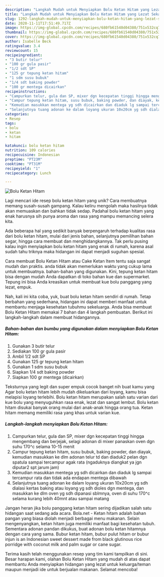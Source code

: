 ```yaml
---
description: "Langkah Mudah untuk Menyiapkan Bolu Ketan Hitam yang Lezat Sekali"
title: "Langkah Mudah untuk Menyiapkan Bolu Ketan Hitam yang Lezat Sekali"
slug: 1292-langkah-mudah-untuk-menyiapkan-bolu-ketan-hitam-yang-lezat-sekali
date: 2020-11-11T17:51:49.717Z
image: https://img-global.cpcdn.com/recipes/680fb61540d04380/751x532cq70/bolu-ketan-hitam-foto-resep-utama.jpg
thumbnail: https://img-global.cpcdn.com/recipes/680fb61540d04380/751x532cq70/bolu-ketan-hitam-foto-resep-utama.jpg
cover: https://img-global.cpcdn.com/recipes/680fb61540d04380/751x532cq70/bolu-ketan-hitam-foto-resep-utama.jpg
author: Isabelle Beck
ratingvalue: 3.4
reviewcount: 15
recipeingredient:
- "3 butir telur"
- "100 gr gula pasir"
- "1/2 sdt SP"
- "125 gr tepung ketan hitam"
- "1 sdm susu bubuk"
- "1/4 sdt baking powder"
- "100 gr mentega dicairkan"
recipeinstructions:
- "Campurkan telur, gula dan SP, mixer dgn kecepatan tinggi hingga mengembang dan berjejak, selagi adonan di mixer panaskan oven dgn suhu 170^c selama 10-15 menit"
- "Campur tepung ketan hitam, susu bubuk, baking powder, dan diayak, kemudian masukkan ke dlm adonan telur td dan diaduk2 pelan dgn spatula sampai tercampur agak rata (ngaduknya diangkat ya jgn diputar2 spt jarum jam)"
- "Kemudian masukkan mentega yg sdh dicairkan dan diaduk lg sampai tercampur rata dan tidak ada endapan mentega dibawah"
- "Selanjutnya tuang adonan ke dalam loyang ukuran 10x20cm yg sdh dialasi kertas baking atau loyang yg sdh dioles dgn mentega, dan masukkan ke dlm oven yg sdh dipanasi sblmnya, oven di suhu 170^c selama kurang lebih 40mnt atau sampai matang"
categories:
- Resep
tags:
- bolu
- ketan
- hitam

katakunci: bolu ketan hitam 
nutrition: 109 calories
recipecuisine: Indonesian
preptime: "PT23M"
cooktime: "PT31M"
recipeyield: "1"
recipecategory: Lunch

---
```



![Bolu Ketan Hitam](https://img-global.cpcdn.com/recipes/680fb61540d04380/751x532cq70/bolu-ketan-hitam-foto-resep-utama.jpg)

Lagi mencari ide resep bolu ketan hitam yang unik? Cara membuatnya memang susah-susah gampang. Kalau keliru mengolah maka hasilnya tidak akan memuaskan dan bahkan tidak sedap. Padahal bolu ketan hitam yang enak harusnya sih punya aroma dan rasa yang mampu memancing selera kita.

Ada beberapa hal yang sedikit banyak berpengaruh terhadap kualitas rasa dari bolu ketan hitam, mulai dari jenis bahan, selanjutnya pemilihan bahan segar, hingga cara membuat dan menghidangkannya. Tak perlu pusing kalau ingin menyiapkan bolu ketan hitam yang enak di rumah, karena asal sudah tahu triknya maka hidangan ini dapat menjadi suguhan spesial.

Cara membuat Bolu Ketan Hitam atau Cake Ketan Item tentu saja sangat mudah dan praktis. anda tidak akan memerlukan waktu yang cukup lama untuk membuatnya. bahan-bahan yang digunakan. Kini, tepung ketan hitam bisa dengan mudah Anda dapatkan di toko bahan kue dan supermarket. Tepung ini bisa Anda kreasikan untuk membuat kue bolu panggang yang lezat, empuk.


Nah, kali ini kita coba, yuk, buat bolu ketan hitam sendiri di rumah. Tetap berbahan yang sederhana, hidangan ini dapat memberi manfaat untuk membantu menjaga kesehatan tubuhmu sekeluarga. Anda bisa membuat Bolu Ketan Hitam memakai 7 bahan dan 4 langkah pembuatan. Berikut ini langkah-langkah dalam membuat hidangannya.

<!--inarticleads1-->

##### Bahan-bahan dan bumbu yang digunakan dalam menyiapkan Bolu Ketan Hitam:

1. Gunakan 3 butir telur
1. Sediakan 100 gr gula pasir
1. Ambil 1/2 sdt SP
1. Gunakan 125 gr tepung ketan hitam
1. Gunakan 1 sdm susu bubuk
1. Siapkan 1/4 sdt baking powder
1. Siapkan 100 gr mentega (dicairkan)


Teksturnya yang legit dan super empuk cocok banget nih buat kamu yang Agar bolu ketan hitam lebih mudah dikeluarkan dari loyang, kamu bisa melapisi loyang terlebihi. Bolu ketan hitam merupakan salah satu varian dari kue bolu yang menyuguhkan rasa enak, lezat dan sangat lembut. Bolu ketan hitam disukai banyak orang mulai dari anak-anak hingga orang tua. Ketan hitam memang memiliki rasa yang khas untuk varian kue. 

<!--inarticleads2-->

##### Langkah-langkah menyiapkan Bolu Ketan Hitam:

1. Campurkan telur, gula dan SP, mixer dgn kecepatan tinggi hingga mengembang dan berjejak, selagi adonan di mixer panaskan oven dgn suhu 170^c selama 10-15 menit
1. Campur tepung ketan hitam, susu bubuk, baking powder, dan diayak, kemudian masukkan ke dlm adonan telur td dan diaduk2 pelan dgn spatula sampai tercampur agak rata (ngaduknya diangkat ya jgn diputar2 spt jarum jam)
1. Kemudian masukkan mentega yg sdh dicairkan dan diaduk lg sampai tercampur rata dan tidak ada endapan mentega dibawah
1. Selanjutnya tuang adonan ke dalam loyang ukuran 10x20cm yg sdh dialasi kertas baking atau loyang yg sdh dioles dgn mentega, dan masukkan ke dlm oven yg sdh dipanasi sblmnya, oven di suhu 170^c selama kurang lebih 40mnt atau sampai matang


Jangan heran jika bolu panggang ketan hitam sering dijadikan salah satu hidangan saat sedang ada acara. Bola.net - Ketan hitam adalah bahan pangan yang biasa diolah menjadi berbagai menu makanan. Selain mengenyangkan, ketan hitam juga memiliki manfaat bagi kesehatan tubuh. Sementara adonan pandan dikukus, buat adonan bolu ketan hitamnya dengan cara yang sama. Bubur ketan hitam, bubur pulut hitam or bubur injun is an Indonesian sweet dessert made from black glutinous rice porridge with coconut milk and palm sugar or cane sugar. 

Terima kasih telah menggunakan resep yang tim kami tampilkan di sini. Besar harapan kami, olahan Bolu Ketan Hitam yang mudah di atas dapat membantu Anda menyiapkan hidangan yang lezat untuk keluarga/teman maupun menjadi ide untuk berjualan makanan. Selamat mencoba!
